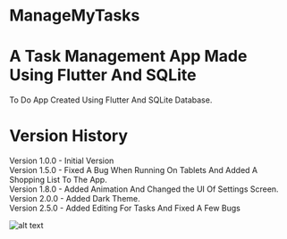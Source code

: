 # ManageMyTasks

A Task Management App Made Using Flutter And SQLite
=======
To Do App Created Using Flutter And SQLite Database.<br />


Version History
=======
Version 1.0.0 - Initial Version <br />
Version 1.5.0 - Fixed A Bug When Running On Tablets And Added A Shopping List To The App. <br />
Version 1.8.0 - Added Animation And Changed the UI Of Settings Screen. <br />
Version 2.0.0 - Added Dark Theme. <br />
Version 2.5.0 - Added Editing For Tasks And Fixed A Few Bugs


![alt text](https://doc-0c-a4-docs.googleusercontent.com/docs/securesc/cm039ibpf3lne1jopu190fjeq5hq9ec2/h44f9ll2njh6rns95tnh6bmjb3jmcor4/1632974850000/03463736465509205695/03463736465509205695/16M847e15UB4Hu9uldGnsXxGupviGB0GG?authuser=0)


